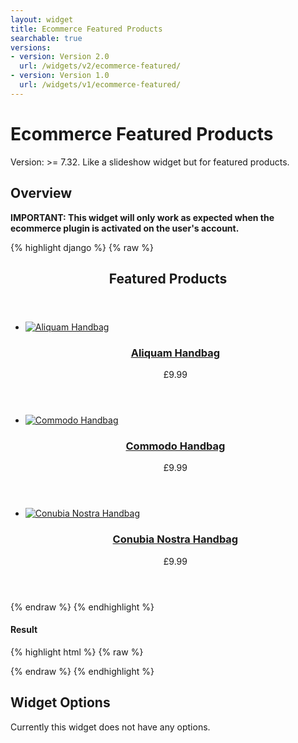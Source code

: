 ```yaml
---
layout: widget
title: Ecommerce Featured Products
searchable: true
versions:
- version: Version 2.0
  url: /widgets/v2/ecommerce-featured/
- version: Version 1.0
  url: /widgets/v1/ecommerce-featured/
---
```


# Ecommerce Featured Products

Version: >= 7.32. Like a slideshow widget but for featured products.

## Overview

**IMPORTANT: This widget will only work as expected when the ecommerce plugin is activated on the user's account.**

{% highlight django %}
{% raw %}

<div id="page-zones__main-widgets__ecomfeaturedproductsWidget" data-name="ecomfeaturedproducts" class="widget  widget--zone-widget">
  <div class="bk-ecomfeaturedproducts  ecomfeaturedproducts  widget__ecomfeaturedproducts">
    <section class="listing-section  listing-section--featured  ecomfeaturedproducts__listing-section">
      <header class="listing-header  ecomfeaturedproducts__listing-header">
        <h2 class="listing-title  ecomfeaturedproducts__listing-title">Featured Products</h2>
      </header>
      <div class="listing-body  ecomfeaturedproducts__listing-body  even products-6">
        <ul class="product-list  ecomfeaturedproducts__product-list">
          <li class="product-item  ecomfeaturedproducts__product-item">
            <article class="product-item-article  ecomfeaturedproducts__product-item-article">
              <div class="product-item-image  ecomfeaturedproducts__product-item-image">
                <a class="image-link  ecomfeaturedproducts__image-link" href="/store/product/" style="background-image:url('//placehold.it/2250x800')">
                  <img class="image  image--thumb  ecomfeaturedproducts__image" src="//placehold.it/2250x800" alt="Aliquam Handbag">
                </a>
              </div>
              <header class="product-item-details  ecomfeaturedproducts__product-content">
                <h3 class="product-item-title  ecomfeaturedproducts__product-item-title">
                  <a class="title-link  ecomfeaturedproducts__title-link" href="/store/product/">Aliquam Handbag</a>
                </h3>
                <p class="product-item-price  ecomfeaturedproducts__product-item-price">£9.99</p>
              </header>
            </article>
          </li>
          <li class="product-item  ecomfeaturedproducts__product-item">
            <article class="product-item-article  ecomfeaturedproducts__product-item-article">
              <div class="product-item-image  ecomfeaturedproducts__product-item-image">
                <a class="image-link  ecomfeaturedproducts__image-link" href="/store/product/" style="background-image:url('//placehold.it/300x100')">
                <img class="image  image--thumb  ecomfeaturedproducts__image" src="//placehold.it/300x100" alt="Commodo Handbag">
                </a>
              </div>
              <header class="product-item-details  ecomfeaturedproducts__product-content">
                <h3 class="product-item-title  ecomfeaturedproducts__product-item-title">
                  <a class="title-link  ecomfeaturedproducts__title-link" href="/store/product/">Commodo Handbag</a>
                </h3>
                <p class="product-item-price  ecomfeaturedproducts__product-item-price">£9.99</p>
              </header>
            </article>
          </li>
          <li class="product-item  ecomfeaturedproducts__product-item">
            <article class="product-item-article  ecomfeaturedproducts__product-item-article">
              <div class="product-item-image  ecomfeaturedproducts__product-item-image">
                <a class="image-link  ecomfeaturedproducts__image-link" href="/store/product/" style="background-image:url('//placehold.it/250x250')">
                <img class="image  image--thumb  ecomfeaturedproducts__image" src="//placehold.it/250x250" alt="Conubia Nostra Handbag">
                </a>
              </div>
              <header class="product-item-details  ecomfeaturedproducts__product-content">
                <h3 class="product-item-title  ecomfeaturedproducts__product-item-title">
                  <a class="title-link  ecomfeaturedproducts__title-link" href="/store/product/">Conubia Nostra Handbag</a>
                </h3>
                <p class="product-item-price  ecomfeaturedproducts__product-item-price">£9.99</p>
              </header>
            </article>
          </li>
        </ul>
      </div>
    </section>
  </div>
</div>

{% endraw %}
{% endhighlight %}


<h4>Result</h4>
{% highlight html %}
{% raw %}

  <!-- v2 widget HTML output -->

{% endraw %}
{% endhighlight %}

## Widget Options

Currently this widget does not have any options.
